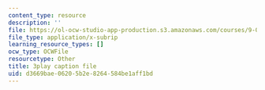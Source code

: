 ```yaml
---
content_type: resource
description: ''
file: https://ol-ocw-studio-app-production.s3.amazonaws.com/courses/9-00sc-introduction-to-psychology-fall-2011/d3669bae06205b2e8264584be1aff1bd_76O3rulk844.vtt
file_type: application/x-subrip
learning_resource_types: []
ocw_type: OCWFile
resourcetype: Other
title: 3play caption file
uid: d3669bae-0620-5b2e-8264-584be1aff1bd
---
```

